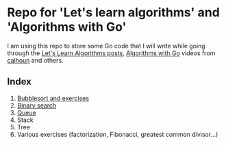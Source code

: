 # Repo for 'Let's learn algorithms' and 'Algorithms with Go'

I am using this repo to store some Go code that I will write while going through the [Let's Learn Algorithms posts](https://www.calhoun.io/lets-learn-algorithms), [Algorithms with Go](https://algorithmswithgo.com/) videos from [calhoun](https://www.calhoun.io) and others.

## Index

1. [Bubblesort and exercises](https://www.calhoun.io/lets-learn-algorithms-implementing-bubble-sort)
2. [Binary search](https://www.calhoun.io/lets-learn-algorithms-implementing-binary-search)
3. [Queue](https://www.calhoun.io/lets-learn-algorithms-queues-in-go)
4. Stack
5. Tree
6. Various exercises (factorization, Fibonacci, greatest common divisor...)

